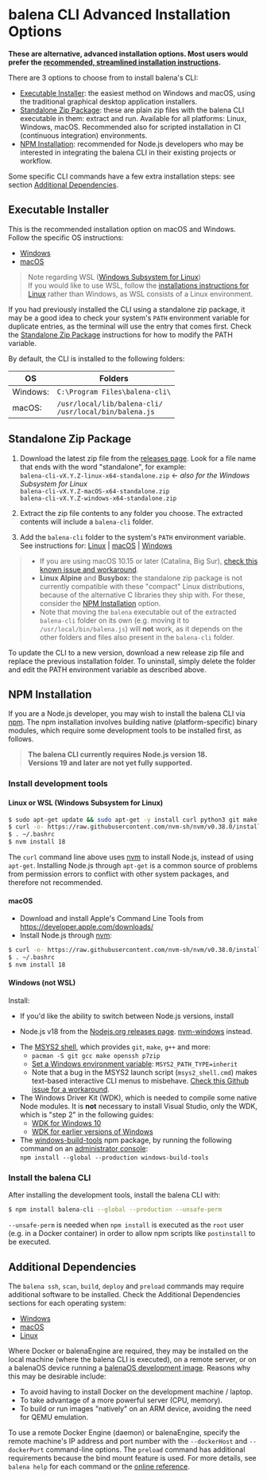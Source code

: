 # balena CLI Advanced Installation Options

**These are alternative, advanced installation options. Most users would prefer the [recommended,
streamlined installation
instructions](https://github.com/balena-io/balena-cli/blob/master/INSTALL.md).**

There are 3 options to choose from to install balena's CLI:

* [Executable Installer](#executable-installer): the easiest method on Windows and macOS, using the
  traditional graphical desktop application installers.
* [Standalone Zip Package](#standalone-zip-package): these are plain zip files with the balena CLI
  executable in them: extract and run. Available for all platforms: Linux, Windows, macOS.
  Recommended also for scripted installation in CI (continuous integration) environments.
* [NPM Installation](#npm-installation): recommended for Node.js developers who may be interested
  in integrating the balena CLI in their existing projects or workflow.

Some specific CLI commands have a few extra installation steps: see section [Additional
Dependencies](#additional-dependencies).

## Executable Installer

This is the recommended installation option on macOS and Windows. Follow the specific OS
instructions:

* [Windows](./INSTALL-WINDOWS.md)
* [macOS](./INSTALL-MAC.md)

> Note regarding WSL ([Windows Subsystem for
> Linux](https://docs.microsoft.com/en-us/windows/wsl/about))  
> If you would like to use WSL, follow the [installations instructions for
> Linux](./INSTALL-LINUX.md) rather than Windows, as WSL consists of a Linux environment.

If you had previously installed the CLI using a standalone zip package, it may be a good idea to
check your system's `PATH` environment variable for duplicate entries, as the terminal will use the
entry that comes first. Check the [Standalone Zip Package](#standalone-zip-package) instructions
for how to modify the PATH variable.

By default, the CLI is installed to the following folders:

OS  | Folders
--- | ---
Windows: | `C:\Program Files\balena-cli\`
macOS:   | `/usr/local/lib/balena-cli/` <br> `/usr/local/bin/balena.js`

## Standalone Zip Package

1. Download the latest zip file from the [releases page](https://github.com/balena-io/balena-cli/releases).
   Look for a file name that ends with the word "standalone", for example:  
   `balena-cli-vX.Y.Z-linux-x64-standalone.zip`  ← _also for the Windows Subsystem for Linux_  
   `balena-cli-vX.Y.Z-macOS-x64-standalone.zip`  
   `balena-cli-vX.Y.Z-windows-x64-standalone.zip`

2. Extract the zip file contents to any folder you choose. The extracted contents will include a
   `balena-cli` folder.

3. Add the `balena-cli` folder to the system's `PATH` environment variable.  
   See instructions for:
   [Linux](https://stackoverflow.com/questions/14637979/how-to-permanently-set-path-on-linux-unix) |
   [macOS](https://www.architectryan.com/2012/10/02/add-to-the-path-on-mac-os-x-mountain-lion/#.Uydjga1dXDg) |
   [Windows](https://www.computerhope.com/issues/ch000549.htm)

> * If you are using macOS 10.15 or later (Catalina, Big Sur), [check this known issue and
>   workaround](https://github.com/balena-io/balena-cli/issues/2244).
> * **Linux Alpine** and **Busybox:** the standalone zip package is not currently compatible with
>   these "compact" Linux distributions, because of the alternative C libraries they ship with.
>   For these, consider the [NPM Installation](#npm-installation) option.
> * Note that moving the `balena` executable out of the extracted `balena-cli` folder on its own
>   (e.g. moving it to `/usr/local/bin/balena.js`) will **not** work, as it depends on the other
>   folders and files also present in the `balena-cli` folder.

To update the CLI to a new version, download a new release zip file and replace the previous
installation folder. To uninstall, simply delete the folder and edit the PATH environment variable
as described above.

## NPM Installation

If you are a Node.js developer, you may wish to install the balena CLI via [npm](https://www.npmjs.com).
The npm installation involves building native (platform-specific) binary modules, which require
some development tools to be installed first, as follows.

> **The balena CLI currently requires Node.js version 18.**  
> **Versions 19 and later are not yet fully supported.**

### Install development tools

#### **Linux or WSL** (Windows Subsystem for Linux)

```sh
$ sudo apt-get update && sudo apt-get -y install curl python3 git make g++
$ curl -o- https://raw.githubusercontent.com/nvm-sh/nvm/v0.38.0/install.sh | bash
$ . ~/.bashrc
$ nvm install 18
```

The `curl` command line above uses
[nvm](https://github.com/nvm-sh/nvm/blob/master/README.md#install--update-script) to install
Node.js, instead of using `apt-get`. Installing Node.js through `apt-get` is a common source of
problems from permission errors to conflict with other system packages, and therefore not
recommended.

#### **macOS**

* Download and install Apple's Command Line Tools from https://developer.apple.com/downloads/
* Install Node.js through [nvm](https://github.com/nvm-sh/nvm/blob/master/README.md#install--update-script):

```sh
$ curl -o- https://raw.githubusercontent.com/nvm-sh/nvm/v0.38.0/install.sh | bash
$ . ~/.bashrc
$ nvm install 18
```

#### **Windows** (not WSL)

Install:

  * If you'd like the ability to switch between Node.js versions, install
- Node.js v18 from the [Nodejs.org releases page](https://nodejs.org/en/download/releases/).
    [nvm-windows](https://github.com/coreybutler/nvm-windows#node-version-manager-nvm-for-windows)
    instead.
* The [MSYS2 shell](https://www.msys2.org/), which provides `git`, `make`, `g++` and more:
  * `pacman -S git gcc make openssh p7zip`
  * [Set a Windows environment variable](https://www.onmsft.com/how-to/how-to-set-an-environment-variable-in-windows-10): `MSYS2_PATH_TYPE=inherit`
  * Note that a bug in the MSYS2 launch script (`msys2_shell.cmd`) makes text-based
    interactive CLI menus to misbehave. [Check this Github issue for a
    workaround](https://github.com/msys2/MINGW-packages/issues/1633#issuecomment-240583890).
* The Windows Driver Kit (WDK), which is needed to compile some native Node modules. It is **not**
  necessary to install Visual Studio, only the WDK, which is "step 2" in the following guides:
  * [WDK for Windows 10](https://docs.microsoft.com/en-us/windows-hardware/drivers/download-the-wdk#download-icon-step-2-install-refreshed-wdk-for-windows-10-version-2004)
  * [WDK for earlier versions of Windows](https://docs.microsoft.com/en-us/windows-hardware/drivers/other-wdk-downloads#step-2-install-the-wdk)
* The [windows-build-tools](https://www.npmjs.com/package/windows-build-tools) npm package,
  by running the following command on an [administrator
  console](https://www.howtogeek.com/194041/how-to-open-the-command-prompt-as-administrator-in-windows-8.1/):  
  `npm install --global --production windows-build-tools`

### Install the balena CLI

After installing the development tools, install the balena CLI with:

```sh
$ npm install balena-cli --global --production --unsafe-perm
```

`--unsafe-perm` is needed when `npm install` is executed as the `root` user (e.g. in a Docker
container) in order to allow npm scripts like `postinstall` to be executed.

## Additional Dependencies

The `balena ssh`, `scan`, `build`, `deploy` and `preload` commands may require
additional software to be installed. Check the Additional Dependencies sections for each operating
system:

* [Windows](./INSTALL-WINDOWS.md#additional-dependencies)
* [macOS](./INSTALL-MAC.md#additional-dependencies)
* [Linux](./INSTALL-LINUX.md#additional-dependencies)

Where Docker or balenaEngine are required, they may be installed on the local machine (where the
balena CLI is executed), on a remote server, or on a balenaOS device running a [balenaOS development
image](https://www.balena.io/docs/reference/OS/overview/2.x/#dev-vs-prod-images). Reasons why this
may be desirable include:

* To avoid having to install Docker on the development machine / laptop.
* To take advantage of a more powerful server (CPU, memory).
* To build or run images "natively" on an ARM device, avoiding the need for QEMU emulation.

To use a remote Docker Engine (daemon) or balenaEngine, specify the remote machine's IP address and
port number with the `--dockerHost` and `--dockerPort` command-line options. The `preload` command
has additional requirements because the bind mount feature is used. For more details, see
`balena help` for each command or the [online
reference](https://www.balena.io/docs/reference/cli/#cli-command-reference).
